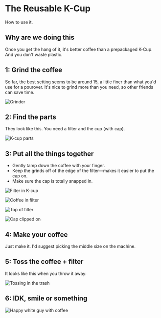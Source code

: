 # The Reusable K-Cup
How to use it.

## Why are we doing this

Once you get the hang of it, it's better coffee than a prepackaged K-Cup. And you don't waste plastic.

## 1: Grind the coffee

So far, the best setting seems to be around 15, a little finer than what you'd use for a pourover. It's nice to grind more than you need, so other friends can save time.

![Grinder](https://cloud.githubusercontent.com/assets/149811/20367062/e2572e9c-ac1b-11e6-9c7d-327058d7cd86.jpg)

## 2: Find the parts

They look like this. You need a filter and the cup (with cap).

![K-cup parts](https://cloud.githubusercontent.com/assets/149811/20367123/205a1ccc-ac1c-11e6-9fa1-90f2c4e5705f.jpg)

## 3: Put all the things together

- Gently tamp down the coffee with your finger.
- Keep the grinds off of the edge of the filter—makes it easier to put the cap on.
- Make sure the cap is totally snapped in.

![Filter in K-cup](https://cloud.githubusercontent.com/assets/149811/20367165/555a4780-ac1c-11e6-9799-54a103fe6792.jpg)

![Coffee in filter](https://cloud.githubusercontent.com/assets/149811/20367164/5558aeca-ac1c-11e6-8de5-32ca4ba743f2.jpg)

![Top of filter](https://cloud.githubusercontent.com/assets/149811/20367166/555af3a6-ac1c-11e6-8c96-9e8b68315a58.jpg)

![Cap clipped on](https://cloud.githubusercontent.com/assets/149811/20367167/555b0ea4-ac1c-11e6-9261-9ec5f8738218.jpg)

## 4: Make your coffee

Just make it. I'd suggest picking the middle size on the machine.

## 5: Toss the coffee + filter

It looks like this when you throw it away:

![Tossing in the trash](https://cloud.githubusercontent.com/assets/149811/20368301/72cfe5fe-ac21-11e6-92e4-a6adb49c3cd2.jpg)

## 6: IDK, smile or something

![Happy white guy with coffee](https://cloud.githubusercontent.com/assets/149811/20368900/1c261f7c-ac24-11e6-8d53-8a05ac0cc70e.jpg)
